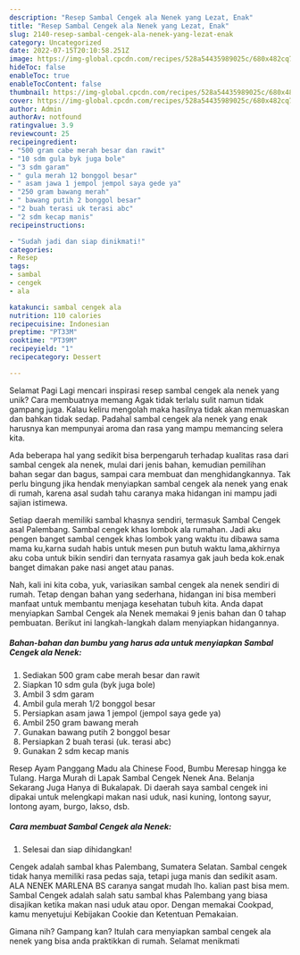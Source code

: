 ```yaml
---
description: "Resep Sambal Cengek ala Nenek yang Lezat, Enak"
title: "Resep Sambal Cengek ala Nenek yang Lezat, Enak"
slug: 2140-resep-sambal-cengek-ala-nenek-yang-lezat-enak
category: Uncategorized
date: 2022-07-15T20:10:58.251Z
image: https://img-global.cpcdn.com/recipes/528a54435989025c/680x482cq70/sambal-cengek-ala-nenek-foto-resep-utama.jpg
hideToc: false
enableToc: true
enableTocContent: false
thumbnail: https://img-global.cpcdn.com/recipes/528a54435989025c/680x482cq70/sambal-cengek-ala-nenek-foto-resep-utama.jpg
cover: https://img-global.cpcdn.com/recipes/528a54435989025c/680x482cq70/sambal-cengek-ala-nenek-foto-resep-utama.jpg
author: Admin
authorAv: notfound
ratingvalue: 3.9
reviewcount: 25
recipeingredient:
- "500 gram cabe merah besar dan rawit"
- "10 sdm gula byk juga bole"
- "3 sdm garam"
- " gula merah 12 bonggol besar"
- " asam jawa 1 jempol jempol saya gede ya"
- "250 gram bawang merah"
- " bawang putih 2 bonggol besar"
- "2 buah terasi uk terasi abc"
- "2 sdm kecap manis"
recipeinstructions:

- "Sudah jadi dan siap dinikmati!"
categories:
- Resep
tags:
- sambal
- cengek
- ala

katakunci: sambal cengek ala 
nutrition: 110 calories
recipecuisine: Indonesian
preptime: "PT33M"
cooktime: "PT39M"
recipeyield: "1"
recipecategory: Dessert

---
```



Selamat Pagi Lagi mencari inspirasi resep sambal cengek ala nenek yang unik? Cara membuatnya memang Agak tidak terlalu sulit namun tidak gampang juga. Kalau keliru mengolah maka hasilnya tidak akan memuaskan dan bahkan tidak sedap. Padahal sambal cengek ala nenek yang enak harusnya kan mempunyai aroma dan rasa yang mampu memancing selera kita.


Ada beberapa hal yang sedikit bisa berpengaruh terhadap kualitas rasa dari sambal cengek ala nenek, mulai dari jenis bahan, kemudian pemilihan bahan segar dan bagus, sampai cara membuat dan menghidangkannya. Tak perlu bingung jika hendak menyiapkan sambal cengek ala nenek yang enak di rumah, karena asal sudah tahu caranya maka hidangan ini mampu jadi sajian istimewa.

Setiap daerah memiliki sambal khasnya sendiri, termasuk Sambal Cengek asal Palembang. Sambal cengek khas lombok ala rumahan. Jadi aku pengen banget sambal cengek khas lombok yang waktu itu dibawa sama mama ku,karna sudah habis untuk mesen pun butuh waktu lama,akhirnya aku coba untuk bikin sendiri dan ternyata rasamya gak jauh beda kok.enak banget dimakan pake nasi anget atau panas.


Nah, kali ini kita coba, yuk, variasikan sambal cengek ala nenek sendiri di rumah. Tetap dengan bahan yang sederhana, hidangan ini bisa memberi manfaat untuk membantu menjaga kesehatan tubuh kita. Anda dapat menyiapkan Sambal Cengek ala Nenek memakai 9 jenis bahan dan 0 tahap pembuatan. Berikut ini langkah-langkah dalam menyiapkan hidangannya.

<!--inarticleads1-->

##### Bahan-bahan dan bumbu yang harus ada untuk menyiapkan Sambal Cengek ala Nenek:

1. Sediakan 500 gram cabe merah besar dan rawit
1. Siapkan 10 sdm gula (byk juga bole)
1. Ambil 3 sdm garam
1. Ambil  gula merah 1/2 bonggol besar
1. Persiapkan  asam jawa 1 jempol (jempol saya gede ya)
1. Ambil 250 gram bawang merah
1. Gunakan  bawang putih 2 bonggol besar
1. Persiapkan 2 buah terasi (uk. terasi abc)
1. Gunakan 2 sdm kecap manis


Resep Ayam Panggang Madu ala Chinese Food, Bumbu Meresap hingga ke Tulang. Harga Murah di Lapak Sambal Cengek Nenek Ana. Belanja Sekarang Juga Hanya di Bukalapak. Di daerah saya sambal cengek ini dipakai untuk melengkapi makan nasi uduk, nasi kuning, lontong sayur, lontong ayam, burgo, lakso, dsb. 

<!--inarticleads2-->

##### Cara membuat Sambal Cengek ala Nenek:


1. Selesai dan siap dihidangkan!

Cengek adalah sambal khas Palembang, Sumatera Selatan. Sambal cengek tidak hanya memiliki rasa pedas saja, tetapi juga manis dan sedikit asam. ALA NENEK MARLENA BS caranya sangat mudah lho. kalian past bisa mem. Sambal Cengek adalah salah satu sambal khas Palembang yang biasa disajikan ketika makan nasi uduk atau opor. Dengan memakai Cookpad, kamu menyetujui Kebijakan Cookie dan Ketentuan Pemakaian. 

Gimana nih? Gampang kan? Itulah cara menyiapkan sambal cengek ala nenek yang bisa anda praktikkan di rumah. Selamat menikmati
